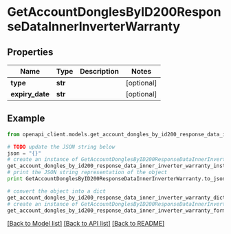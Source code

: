 # GetAccountDonglesByID200ResponseDataInnerInverterWarranty


## Properties
Name | Type | Description | Notes
------------ | ------------- | ------------- | -------------
**type** | **str** |  | [optional] 
**expiry_date** | **str** |  | [optional] 

## Example

```python
from openapi_client.models.get_account_dongles_by_id200_response_data_inner_inverter_warranty import GetAccountDonglesByID200ResponseDataInnerInverterWarranty

# TODO update the JSON string below
json = "{}"
# create an instance of GetAccountDonglesByID200ResponseDataInnerInverterWarranty from a JSON string
get_account_dongles_by_id200_response_data_inner_inverter_warranty_instance = GetAccountDonglesByID200ResponseDataInnerInverterWarranty.from_json(json)
# print the JSON string representation of the object
print GetAccountDonglesByID200ResponseDataInnerInverterWarranty.to_json()

# convert the object into a dict
get_account_dongles_by_id200_response_data_inner_inverter_warranty_dict = get_account_dongles_by_id200_response_data_inner_inverter_warranty_instance.to_dict()
# create an instance of GetAccountDonglesByID200ResponseDataInnerInverterWarranty from a dict
get_account_dongles_by_id200_response_data_inner_inverter_warranty_form_dict = get_account_dongles_by_id200_response_data_inner_inverter_warranty.from_dict(get_account_dongles_by_id200_response_data_inner_inverter_warranty_dict)
```
[[Back to Model list]](../README.md#documentation-for-models) [[Back to API list]](../README.md#documentation-for-api-endpoints) [[Back to README]](../README.md)


